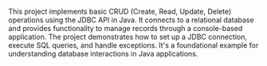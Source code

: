 This project implements basic CRUD (Create, Read, Update, Delete) operations using the JDBC API in Java. It connects to a relational database and provides functionality to manage records through a console-based application. The project demonstrates how to set up a JDBC connection, execute SQL queries, and handle exceptions. It's a foundational example for understanding database interactions in Java applications.
